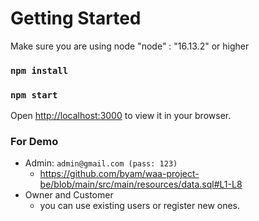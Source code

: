 # Getting Started

Make sure you are using node "node" : "16.13.2" or higher

### `npm install`

### `npm start`

Open [http://localhost:3000](http://localhost:3000) to view it in your browser.

### For Demo

- Admin: `admin@gmail.com (pass: 123)`
  - <https://github.com/byam/waa-project-be/blob/main/src/main/resources/data.sql#L1-L8>
- Owner and Customer
  - you can use existing users or register new ones.
